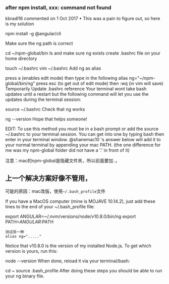 ### after npm install, xxx: command not found
kbradl16 commented on 1 Oct 2017 • 
This was a pain to figure out, so here is my solution

npm install -g @angular/cli

Make sure the ng path is correct

cd ~/npm-global/bin
ls and make sure ng exists
create .bashrc file on your home directory

touch ~/.bashrc
vim ~/.bashrc
Add ng as alias

press a (enables edit mode) then type in the following
alias ng="~/npm-global/bin/ng"
press esc (to get out of edit mode) then :wq (in vim will save)
Temporarily Update .bashrc reference
Your terminal wont take bash updates until a restart but the following command will let you use the updates during the terminal session:

source ~/.bashrc
Check that ng works

ng --version
Hope that helps someone!

EDIT: To use this method you must be in a bash prompt or add the source ~/.bashrc to your terminal session. You can get into one by typing bash then enter in your terminal window. @shanemac10 's answer below will add it to your normal terminal by appending your mac PATH. (the one difference for me was my npm-global folder did not have a '.' in front of it)

注意：mac的npm-global是隐藏文件夹，所以前面要加`.`。

## 上一个解决方案好像不管用，
可能的原因：mac改版，使用`~/.bash_profile`文件

If you have a MacOS computer (mine is MOJAVE 10.14.2), just add these lines to the end of your ~/.bash_profile file:

export ANGULAR=~/.nvm/versions/node/v10.8.0/bin/ng
export PATH=$ANGULAR:$PATH
```
测试另一种
alias ng="....."
```
Notice that v10.8.0 is the version of my installed Node.js. To get which version is yours, run this:

node --version
When done, reload it via your terminal/bash:

cd ~
source .bash_profile
After doing these steps you should be able to run your ng binary file.
